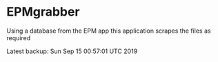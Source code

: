 # EPMgrabber
Using a database from the EPM app this application scrapes the files as required


Latest backup: Sun Sep 15 00:57:01 UTC 2019
